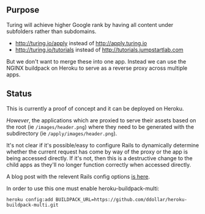 ## Purpose

Turing will achieve higher Google rank by having all content under subfolders
rather than subdomains.

* http://turing.io/apply instead of http://apply.turing.io
* http://turing.io/tutorials instead of http://tutorials.jumpstartlab.com

But we don't want to merge these into one app. Instead we can use the NGINX
buildpack on Heroku to serve as a reverse proxy across multiple apps.

## Status

This is currently a proof of concept and it can be deployed on Heroku.

*However*, the applications which are proxied to serve their assets based
on the root (ie `/images/header.png`) where they need to be generated with the
subdirectory (ie `/apply/images/header.png`).

It's not clear if it's possible/easy to configure Rails to dynamically determine
whether the current request has come by way of the proxy or the app is being
accessed directly. If it's not, then this is a destructive change to the child
apps as they'll no longer function correctly when accessed directly.

A blog post with the relevent Rails config options [is here](http://stevesaarinen.com/blog/2013/05/16/mounting-rails-in-a-subdirectory-with-nginx-and-unicorn/).

In order to use this one must enable heroku-buildpack-multi:

```
heroku config:add BUILDPACK_URL=https://github.com/ddollar/heroku-buildpack-multi.git
```
